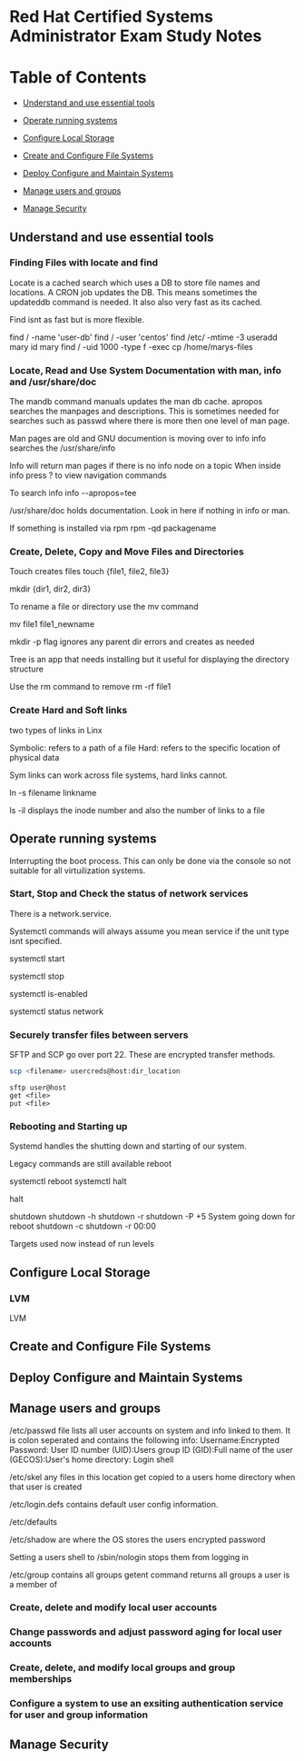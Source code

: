 # Red Hat Certified Systems Administrator Exam Study Notes

Table of Contents
=================

* [Understand and use essential tools](#Understand-and-use-essential-tools)

* [Operate running systems](#Operate-running-systems)

* [Configure Local Storage](#Configure-Local-Storage)

* [Create and Configure File Systems](#Deploy-Configure-File-Systems)

* [Deploy Configure and Maintain Systems](#Deploy-Configure-and-Maintain-Systems)

* [Manage users and groups](#Manage-users-and-groups)

* [Manage Security](#Manage-Security)




## Understand and use essential tools

### Finding Files with locate and find

Locate is a cached search which uses a DB to store file names and locations. A CRON job updates the DB. This means sometimes the updateddb command is needed.
It also also very fast as its cached.

Find isnt as fast but is more flexible.

find / -name 'user-db'
find / -user 'centos'
find /etc/ -mtime -3
useradd mary
id mary
find / -uid 1000 -type f -exec cp /home/marys-files

### Locate, Read and Use System Documentation with man, info and /usr/share/doc

The mandb command manuals updates the man db cache.
apropos searches the manpages and descriptions. This is sometimes needed for searches such as passwd where there is more then one level of man page.

Man pages are old and GNU documention is moving over to info
info searches the /usr/share/info

Info will return man pages if there is no info node on a topic
When inside info press ? to view navigation commands

To search info 
info --apropos=tee

/usr/share/doc holds documentation. Look in here if nothing in info or man.

If something is installed via rpm
rpm -qd packagename

### Create, Delete, Copy and Move Files and Directories

Touch creates files 
touch {file1, file2, file3}

mkdir {dir1, dir2, dir3}

To rename a file or directory use the mv command

mv file1 file1_newname

mkdir -p flag ignores any parent dir errors and creates as needed

Tree is an app that needs installing but it useful for displaying the directory structure

Use the rm command to remove
rm -rf file1

### Create Hard and Soft links

two types of links in Linx

Symbolic: refers to a path of a file
Hard:  refers to the specific location of physical data

Sym links can work across file systems, hard links cannot.

ln -s filename linkname

ls -il displays the inode number and also the number of links to a file

## Operate running systems

Interrupting the boot process. This can only be done via the console so not suitable for all virtuilization systems.

### Start, Stop and Check the status of network services

There is a network.service.

Systemctl commands will always assume you mean service if the unit type isnt specified.

systemctl start

systemctl stop

systemctl is-enabled

systemctl status network

### Securely transfer files between servers

SFTP and SCP go over port 22. These are encrypted transfer methods.

```sh
scp <filename> usercreds@host:dir_location
```

```
sftp user@host
get <file>
put <file>
```

### Rebooting and Starting up

Systemd handles the shutting down and starting of our system.

Legacy commands are still available
reboot

systemctl reboot
systemctl halt

halt

shutdown
shutdown -h
shutdown -r
shutdown -P +5 System going down for reboot
shutdown -c
shutdown -r 00:00

Targets used now instead of run levels


## Configure Local Storage

### LVM

LVM 

## Create and Configure File Systems

## Deploy Configure and Maintain Systems

## Manage users and groups

/etc/passwd file lists all user accounts on system and info linked to them.
It is colon seperated and contains the following info:
Username:Encrypted Password: User ID number (UID):Users group ID (GID):Full name of the user (GECOS):User's home directory: Login shell

/etc/skel any files in this location get copied to a users home directory when that user is created

/etc/login.defs contains default user config information.

/etc/defaults

/etc/shadow are where the OS stores the users encrypted password

Setting a users shell to /sbin/nologin stops them from logging in

/etc/group contains all groups
getent command returns all groups a user is a member of

### Create, delete and modify local user accounts

### Change passwords and adjust password aging for local user accounts

### Create, delete, and modify local groups and group memberships

### Configure a system to use an exsiting authentication service for user and group information

## Manage Security



